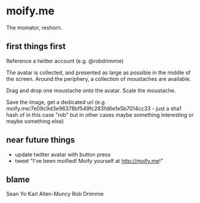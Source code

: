 # moify.me

The moinator, reshorn.

## first things first
Reference a twitter account (e.g. @robdrimmie)

The avatar is collected, and presented as large as possible in the
middle of the screen. Around the periphery, a collection of moustaches
are available. 

Drag and drop one moustache onto the avatar. Scale the moustache.

Save the image, get a dedicated url (e.g.
moify.me/7e09c9d3e96378bf549fc283fd6e1e5b7014cc33 - just a sha1 hash
of in this case "rob" but in other cases maybe something interesting or
maybe something else)

## near future things

- update twitter avatar with button press
- tweet "I've been moified! Moify yourself at http://moify.me!"

## blame

Sean Yo
Karl Allen-Muncy
Rob Drimmie
